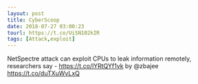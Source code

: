 ```yaml
---
layout: post
title: CyberScoop
date: 2018-07-27 03:00:23
tourl: https://t.co/UiSN102kIR
tags: [Attack,exploit]
---
```

NetSpectre attack can exploit CPUs to leak information remotely, researchers say -  https://t.co/lYRtQYf1yk by @zbajee https://t.co/duTXuWvLxQ